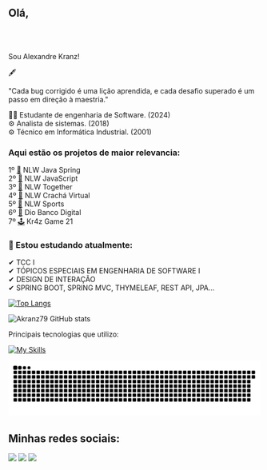 
## Olá, 
<br />

<br> Sou Alexandre Kranz! 

<p>🖋</p>
 
"Cada bug corrigido é uma lição aprendida, e cada desafio superado é um passo em direção à maestria."
<p></p>

👨‍🎓 Estudante de engenharia de Software. (2024)<br>
⚙ Analista de sistemas. (2018)<br>
⚙ Técnico em Informática Industrial. (2001)<br>

### Aqui estão os projetos de maior relevancia:

1º [💊](https://github.com/akranz79/nlw-expert-java) NLW Java Spring <br />
2º [💊](https://github.com/akranz79/nlw-html-css-expert) NLW JavaScript <br />
3º [💊](https://github.com/akranz79/nlw-together) NLW Together <br />
4º [💊](https://github.com/akranz79/cracha-nlw) NLW Crachá Virtual <br />
5º [💊](https://github.com/akranz79/nlw-sports) NLW Sports <br />
6º [💊](https://github.com/akranz79/dio-desafio-bancodigital) Dio Banco Digital <br />
7º [🕹](https://github.com/akranz79/vinteUm) Kr4z Game 21 <br />
  
### 🌱 Estou estudando atualmente:<p>
✔ TCC I <br>
✔ TÓPICOS ESPECIAIS EM ENGENHARIA DE SOFTWARE I <br>
✔ DESIGN DE INTERAÇÃO <br>
✔ SPRING BOOT, SPRING MVC, THYMELEAF, REST API, JPA... <br>

<p>

[![Top Langs](https://github-readme-stats.vercel.app/api/top-langs/?username=akranz79&layout=donut&theme=chartreuse-dark)](https://github.com/akranz79/github-readme-stats)
<p>
  
![Akranz79 GitHub stats](https://github-readme-stats.vercel.app/api?username=akranz79&theme=chartreuse-dark&show_icons=true)
<p>

  
Principais tecnologias que utilizo: 
<p>

[![My Skills](https://skillicons.dev/icons?i=java,spring,php,laravel,mysql,postgres,py,html,css,javascript,linux&theme=dark)](https://skillicons.dev)

![Snake animation](https://github.com/akranz79/akranz79/blob/main/github-contribution-grid-snake.svg)

## Minhas redes sociais:
<div>
  <a href="https://www.linkedin.com/in/akranz" target="_blank"><img src="https://img.shields.io/badge/-LinkedIn-%230077B5?style=for-the-badge&logo=linkedin&logoColor=white" target="_blank"></a> 
  <a href="https://instagram.com/alexandre.kranz" target="_blank"><img src="https://img.shields.io/badge/-Instagram-%23E4405F?style=for-the-badge&logo=instagram&logoColor=white" target="_blank"></a>
  <a href="https://www.youtube.com/@alexandrekranz" target="_blank"><img src="https://img.shields.io/badge/-youtube-FF0000?style=for-the-badge&logo=youtube&logoColor=white" target="_blank"></a>
</div>
